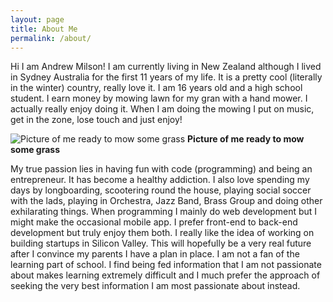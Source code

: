 ```yaml
---
layout: page
title: About Me
permalink: /about/
---
```


Hi I am Andrew Milson! I am currently living in New Zealand although I lived in Sydney Australia for the first 11 years of my life. It is a pretty cool (literally in the winter) country, really love it. I am 16 years old and a high school student. I earn money by mowing lawn for my gran with a hand mower. I actually really enjoy doing it. When I am doing the mowing I put on music, get in the zone, lose touch and just enjoy!

![Picture of me ready to mow some grass](images/mower-and-i.jpg)
__Picture of me ready to mow some grass__

My true passion lies in having fun with code (programming) and being an entrepreneur. It has become a healthy addiction. I also love spending my days by longboarding, scootering round the house, playing social soccer with the lads, playing in Orchestra, Jazz Band, Brass Group and doing other exhilarating things. When programming I mainly do web development but I might make the occasional mobile app. I prefer front-end to back-end development but truly enjoy them both. I really like the idea of working on building startups in Silicon Valley. This will hopefully be a very real future after I convince my parents I have a plan in place. I am not a fan of the learning part of school. I find being fed information that I am not passionate about makes learning extremely difficult and I much prefer the approach of seeking the very best information I am most passionate about instead.
